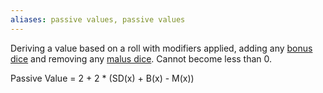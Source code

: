 ```yaml
---
aliases: passive values, passive values
---
```

   
Deriving a value based on a roll with modifiers applied, adding any [bonus dice](../Rolling%20Dice/Bonus%20Dice.md) and removing any [malus dice](../Rolling%20Dice/Malus%20Dice.md). Cannot become less than 0.   
   
Passive Value = 2 + 2 * (SD(x) + B(x) - M(x))